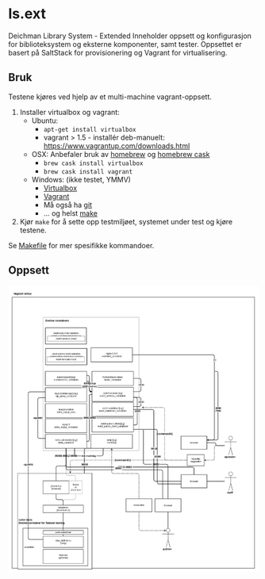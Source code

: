 ls.ext
======

Deichman Library System - Extended
Inneholder oppsett og konfigurasjon for biblioteksystem og eksterne komponenter, samt tester.
Oppsettet er basert på SaltStack for provisionering og Vagrant for virtualisering. 

## Bruk

Testene kjøres ved hjelp av et multi-machine vagrant-oppsett.

1. Installer virtualbox og vagrant:
    - Ubuntu: 
        * `apt-get install virtualbox`
        * vagrant > 1.5 - installér deb-manuelt: https://www.vagrantup.com/downloads.html
    - OSX: Anbefaler bruk av [homebrew](http://brew.sh/) og [homebrew cask](http://caskroom.io/)
        * `brew cask install virtualbox`
        * `brew cask install vagrant`
    - Windows: (ikke testet, YMMV)
        * [Virtualbox](https://www.virtualbox.org/wiki/Downloads)
        * [Vagrant](https://www.vagrantup.com/downloads)
        * Må også ha [git](http://git-scm.com/downloads)
        * ... og helst [make](http://gnuwin32.sourceforge.net/downlinks/make.php)
2. Kjør `make` for å sette opp testmiljøet, systemet under test og kjøre testene.

Se [Makefile](Makefile) for mer spesifikke kommandoer.

## Oppsett
![Alt text](stack.png?raw=true "Stack")